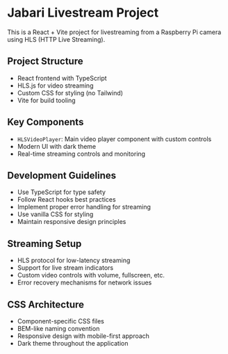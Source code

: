 <!-- Use this file to provide workspace-specific custom instructions to Copilot. For more details, visit https://code.visualstudio.com/docs/copilot/copilot-customization#_use-a-githubcopilotinstructionsmd-file -->

# Jabari Livestream Project

This is a React + Vite project for livestreaming from a Raspberry Pi camera using HLS (HTTP Live Streaming).

## Project Structure
- React frontend with TypeScript
- HLS.js for video streaming
- Custom CSS for styling (no Tailwind)
- Vite for build tooling

## Key Components
- `HLSVideoPlayer`: Main video player component with custom controls
- Modern UI with dark theme
- Real-time streaming controls and monitoring

## Development Guidelines
- Use TypeScript for type safety
- Follow React hooks best practices
- Implement proper error handling for streaming
- Use vanilla CSS for styling
- Maintain responsive design principles

## Streaming Setup
- HLS protocol for low-latency streaming
- Support for live stream indicators
- Custom video controls with volume, fullscreen, etc.
- Error recovery mechanisms for network issues

## CSS Architecture
- Component-specific CSS files
- BEM-like naming convention
- Responsive design with mobile-first approach
- Dark theme throughout the application
